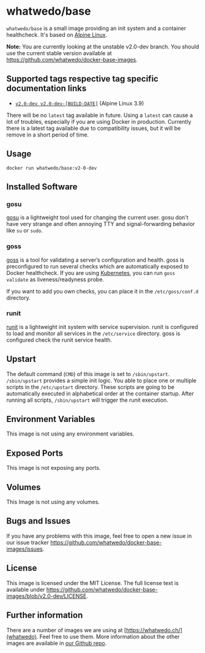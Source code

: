# whatwedo/base

`whatwedo/base` is a small image providing an init system and a container healthcheck. It's based on [Alpine Linux](https://alpinelinux.org/).

**Note:** You are currently looking at the unstable v2.0-dev branch. You should use the current stable version available at https://github.com/whatwedo/docker-base-images.


## Supported tags respective tag specific documentation links

* [`v2.0-dev`, `v2.0-dev-[BUILD-DATE]`](https://github.com/whatwedo/docker-base-images/blob/v2.0-dev/images/base) (Alpine Linux 3.9)

There will be no `latest` tag available in future. Using a `latest` can cause a lot of troubles, especially if you are using Docker in production. Currently there is a latest tag available due to compatibility issues, but it will be remove in a short period of time. 


## Usage

```
docker run whatwedo/base:v2-0-dev
```


## Installed Software

### gosu

[gosu](https://github.com/tianon/gosu) is a lightweight tool used for changing the current user. gosu don't have very strange and often annoying TTY and signal-forwarding behavior like `su` or `sudo`.


### goss

[goss](https://github.com/aelsabbahy/goss) is a tool for validating a server’s configuration and health. goss is preconfigured to run several checks which are automatically exposed to Docker healthcheck. If you are using [Kubernetes](https://kubernetes.io/), you can run `goss validate` as liveness/readyness probe.

If you want to add you own checks, you can place it in the `/etc/goss/conf.d` directory.


### runit

[runit](http://smarden.org/runit/) is a lightweight init system with service supervision. runit is configured to load and monitor all services in the `/etc/service` directory. goss is configured check the runit service health.


## Upstart

The default command (`CMD`) of this image is set to `/sbin/upstart`. `/sbin/upstart` provides a simple init logic. You able to place one or multiple scripts in the `/etc/upstart` directory. These scripts are going to be automatically executed in alphabetical order at the container startup. After running all scripts, `/sbin/upstart` will trigger the runit execution.


## Environment Variables

This image is not using any environment variables.


## Exposed Ports

This image is not exposing any ports.


## Volumes

This Image is not using any volumes.


## Bugs and Issues

If you have any problems with this image, feel free to open a new issue in our issue tracker https://github.com/whatwedo/docker-base-images/issues.


## License
This image is licensed under the MIT License. The full license text is available under https://github.com/whatwedo/docker-base-images/blob/v2.0-dev/LICENSE.


## Further information
There are a number of images we are using at [https://whatwedo.ch/](whatwedo). Feel free to use them. More information about the other images are available in [our Github repo](https://github.com/whatwedo/docker-base-images).
